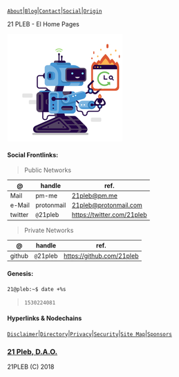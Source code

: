 [`About`](/pages/about)|[`Blog`](/pages/social)|[`Contact`](/pages/contact)|[`Social`](/pages/social)|[`Origin`](/pages/origin)

21 PLEB - El Home Pages

![](./docs/assets/images/svgs/21.svg)


#### Social Frontlinks:
>Public Networks

|@|handle|ref.|
|---|---|---|
|Mail|pm-me|21pleb@pm.me|
|e-Mail|protonmail|21pleb@protonmail.com|
|twitter|`@`21pleb|https://twitter.com/21pleb|

>Private Networks

|@|handle|ref.|
|---|---|---|
|github|`@`21pleb|https://github.com/21pleb|

#### Genesis:
`21@pleb:~$ date +%s`
>`1530224081`

#### Hyperlinks & Nodechains
[`Disclaimer`](/pages/disclaimer)|[`Directory`](/pages/directory)|[`Privacy`](/pages/privacy)|[`Security`](/pages/security)|[`Site Map`](/pages/sitemap)|[`Sponsors`](/pages/sponsors)


### [21 Pleb, D.A.O.](https://21pleb.github.io)
21PLEB (C) 2018
